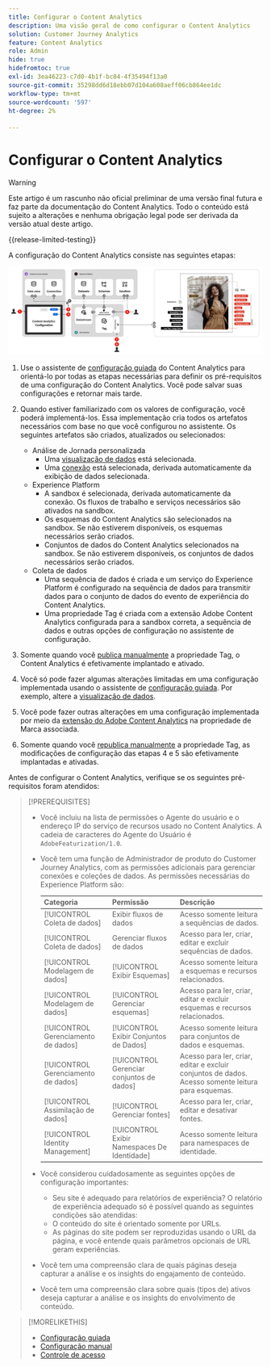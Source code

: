 ```yaml
---
title: Configurar o Content Analytics
description: Uma visão geral de como configurar o Content Analytics
solution: Customer Journey Analytics
feature: Content Analytics
role: Admin
hide: true
hidefromtoc: true
exl-id: 3ea46223-c7d0-4b1f-bc84-4f35494f13a0
source-git-commit: 35298dd6d18ebb07d104a608aeff06cb864ee1dc
workflow-type: tm+mt
source-wordcount: '597'
ht-degree: 2%

---
```


# Configurar o Content Analytics

>[!WARNING]
>
>Este artigo é um rascunho não oficial preliminar de uma versão final futura e faz parte da documentação do Content Analytics. Todo o conteúdo está sujeito a alterações e nenhuma obrigação legal pode ser derivada da versão atual deste artigo.
>

{{release-limited-testing}}

A configuração do Content Analytics consiste nas seguintes etapas:

![Configuração do Content Analytics](../assets/aca-configuration.svg)

1. Use o assistente de [configuração guiada](guided.md) do Content Analytics para orientá-lo por todas as etapas necessárias para definir os pré-requisitos de uma configuração do Content Analytics. Você pode salvar suas configurações e retornar mais tarde.
1. Quando estiver familiarizado com os valores de configuração, você poderá implementá-los. Essa implementação cria todos os artefatos necessários com base no que você configurou no assistente. Os seguintes artefatos são criados, atualizados ou selecionados:
   * Análise de Jornada personalizada
      * Uma [visualização de dados](/help/data-views/data-views.md) está selecionada.
      * Uma [conexão](/help/connections/overview.md) está selecionada, derivada automaticamente da exibição de dados selecionada.
   * Experience Platform
      * A sandbox é selecionada, derivada automaticamente da conexão. Os fluxos de trabalho e serviços necessários são ativados na sandbox.
      * Os esquemas do Content Analytics são selecionados na sandbox. Se não estiverem disponíveis, os esquemas necessários serão criados.
      * Conjuntos de dados do Content Analytics selecionados na sandbox. Se não estiverem disponíveis, os conjuntos de dados necessários serão criados.
   * Coleta de dados
      * Uma sequência de dados é criada e um serviço do Experience Platform é configurado na sequência de dados para transmitir dados para o conjunto de dados do evento de experiência do Content Analytics.
      * Uma propriedade Tag é criada com a extensão Adobe Content Analytics configurada para a sandbox correta, a sequência de dados e outras opções de configuração no assistente de configuração.
1. Somente quando você [publica manualmente](manual.md) a propriedade Tag, o Content Analytics é efetivamente implantado e ativado.

1. Você só pode fazer algumas alterações limitadas em uma configuração implementada usando o assistente de [configuração guiada](guided.md). Por exemplo, altere a [visualização de dados](/help/data-views/data-views.md).
1. Você pode fazer outras alterações em uma configuração implementada por meio da [extensão do Adobe Content Analytics](https://experienceleague.adobe.com/en/docs/experience-platform/tags/extensions/client/content-analytics/overview) na propriedade de Marca associada.
1. Somente quando você [republica manualmente](manual.md) a propriedade Tag, as modificações de configuração das etapas 4 e 5 são efetivamente implantadas e ativadas.


Antes de configurar o Content Analytics, verifique se os seguintes pré-requisitos foram atendidos:


>[!PREREQUISITES]
>
>* Você incluiu na lista de permissões o Agente do usuário e o endereço IP do serviço de recursos usado no Content Analytics. A cadeia de caracteres do Agente do Usuário é `AdobeFeaturization/1.0`.
>* Você tem uma função de Administrador de produto do Customer Journey Analytics, com as permissões adicionais para gerenciar conexões e coleções de dados. As permissões necessárias do Experience Platform são:
>  
>   | Categoria | Permissão | Descrição |
>   |---|---|---|
>   | [!UICONTROL Coleta de dados] | Exibir fluxos de dados | Acesso somente leitura a sequências de dados. |
>   | [!UICONTROL Coleta de dados] | Gerenciar fluxos de dados | Acesso para ler, criar, editar e excluir sequências de dados. |
>   | [!UICONTROL Modelagem de dados] | [!UICONTROL Exibir Esquemas] | Acesso somente leitura a esquemas e recursos relacionados. |
>   | [!UICONTROL Modelagem de dados] | [!UICONTROL Gerenciar esquemas] | Acesso para ler, criar, editar e excluir esquemas e recursos relacionados. |
>   | [!UICONTROL Gerenciamento de dados] | [!UICONTROL Exibir Conjuntos de Dados] | Acesso somente leitura para conjuntos de dados e esquemas. |
>   | [!UICONTROL Gerenciamento de dados] | [!UICONTROL Gerenciar conjuntos de dados] | Acesso para ler, criar, editar e excluir conjuntos de dados. Acesso somente leitura para esquemas. |
>   | [!UICONTROL Assimilação de dados] | [!UICONTROL Gerenciar fontes] | Acesso para ler, criar, editar e desativar fontes. |
>   | [!UICONTROL Identity Management] | [!UICONTROL Exibir Namespaces De Identidade] | Acesso somente leitura para namespaces de identidade. |
>
>* Você considerou cuidadosamente as seguintes opções de configuração importantes:
>
>   * Seu site é adequado para relatórios de experiência? O relatório de experiência adequado só é possível quando as seguintes condições são atendidas:
>   * O conteúdo do site é orientado somente por URLs.
>   * As páginas do site podem ser reproduzidas usando o URL da página, e você entende quais parâmetros opcionais de URL geram experiências.
>* Você tem uma compreensão clara de quais páginas deseja capturar a análise e os insights do engajamento de conteúdo.
>* Você tem uma compreensão clara sobre quais (tipos de) ativos deseja capturar a análise e os insights do envolvimento de conteúdo.
>


>[!MORELIKETHIS]
>
>* [Configuração guiada](guided.md)
>* [Configuração manual](manual.md)
>* [Controle de acesso](/help/technotes/access-control.md)
>


